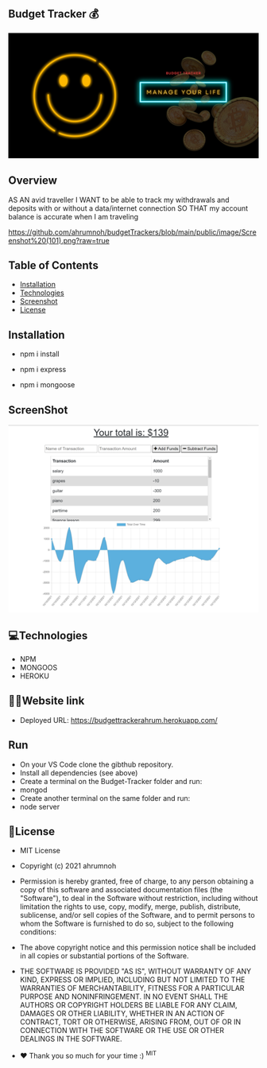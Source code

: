## Budget Tracker 💰

![Workout Tracker-AHRUMNOHUSYD](https://github.com/ahrumnoh/budgetTrackers/blob/main/public/image/Budget%20Tracker.jpg?raw=true)


## Overview

AS AN avid traveller
I WANT to be able to track my withdrawals and deposits with or without a data/internet connection
SO THAT my account balance is accurate when I am traveling

https://github.com/ahrumnoh/budgetTrackers/blob/main/public/image/Screenshot%20(101).png?raw=true

 ## Table of Contents
  * [Installation](#installation)
  * [Technologies](#technologies)
  * [Screenshot](#Screenshot)
  * [License](#license)

  
  ## Installation
* npm i install

* npm i express

* npm i mongoose


## ScreenShot

  ![SCREENSHOT](https://github.com/ahrumnoh/budgetTrackers/blob/main/public/image/Screenshot%20(101).png?raw=true)
    
## 💻Technologies
  * NPM
  * MONGOOS
  * HEROKU
  

 ## 👨‍🦯Website link ##

   * Deployed URL: https://budgettrackerahrum.herokuapp.com/

## Run
* On your VS Code clone the gibthub repository.
* Install all dependencies (see above)
* Create a terminal on the Budget-Tracker folder and run:
* mongod
* Create another terminal on the same folder and run:
* node server
## 🚩License

*   MIT License

* Copyright (c) 2021 ahrumnoh

* Permission is hereby granted, free of charge, to any person obtaining a copy
of this software and associated documentation files (the "Software"), to deal
in the Software without restriction, including without limitation the rights
to use, copy, modify, merge, publish, distribute, sublicense, and/or sell
copies of the Software, and to permit persons to whom the Software is
furnished to do so, subject to the following conditions:

* The above copyright notice and this permission notice shall be included in all
copies or substantial portions of the Software.

* THE SOFTWARE IS PROVIDED "AS IS", WITHOUT WARRANTY OF ANY KIND, EXPRESS OR
IMPLIED, INCLUDING BUT NOT LIMITED TO THE WARRANTIES OF MERCHANTABILITY,
FITNESS FOR A PARTICULAR PURPOSE AND NONINFRINGEMENT. IN NO EVENT SHALL THE
AUTHORS OR COPYRIGHT HOLDERS BE LIABLE FOR ANY CLAIM, DAMAGES OR OTHER
LIABILITY, WHETHER IN AN ACTION OF CONTRACT, TORT OR OTHERWISE, ARISING FROM,
OUT OF OR IN CONNECTION WITH THE SOFTWARE OR THE USE OR OTHER DEALINGS IN THE
SOFTWARE.



* ❤ Thank you so much for your time :)
<sup>MIT</sup>
  


